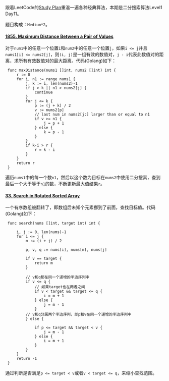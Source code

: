 跟着LeetCode的[Study Plan](https://leetcode.com/study-plan/)重温一遍各种经典算法，本期是二分搜索算法Level1 Day11。

题目构成：`Medium*2`。

#### [1855. Maximum Distance Between a Pair of Values](https://leetcode.com/problems/maximum-distance-between-a-pair-of-values/)

对于`num1`中的任意一个位置`i`和`num2`中的任意一个位置`j`，如果`i <= j`并且`nums1[i] <= nums2[j]`，则`(i, j)`是一组有效的数值对，`j - i`代表此数值对的距离，求所有有效数值对的最大距离。代码(Golang)如下：
   ```
    func maxDistance(nums1 []int, nums2 []int) int {
        r := 0
        for i, n1 := range nums1 {
            j, k := i, len(nums2)-1
            if j > k || n1 > nums2[j] {
                continue
            }
            for j <= k {
                p := (j + k) / 2
                v := nums2[p]
                // last num in nums2[j:] larger than or equal to n1
                if v >= n1 {
                    j = p + 1
                } else {
                    k = p - 1
                }
            }
            if k-i > r {
                r = k - i
            }
        }
        return r
    }
   ```
遍历`nums1`中的每一个数`n1`，然后以这个数为目标在`nums2`中使用二分搜索，查到最后一个大于等于`n1`的数，不断更新最大值结果`r`。

#### [33. Search in Rotated Sorted Array](https://leetcode.com/problems/search-in-rotated-sorted-array/)

一个有序数组被翻转了，即数组后未知个元素挪到了前面，查找目标值。代码(Golang)如下：
   ```
    func search(nums []int, target int) int {

        i, j := 0, len(nums)-1
        for i <= j {
            m := (i + j) / 2

            p, v, q := nums[i], nums[m], nums[j]

            if v == target {
                return m
            }

            // v和q都在同一个递增的半边序列中
            if v <= q {
                // 如果target也在两者之间
                if v < target && target <= q {
                    i = m + 1
                } else {
                    j = m - 1
                }
            // v和q分属两个半边序列，即p和v在同一个递增的半边序列中
            } else {

                if p <= target && target < v {
                    j = m - 1
                } else {
                    i = m + 1
                }
            }
        }
        return -1
    }
   ```
通过判断是否满足`p <= target < v`或者`v < target <= q`，来缩小查找范围。
